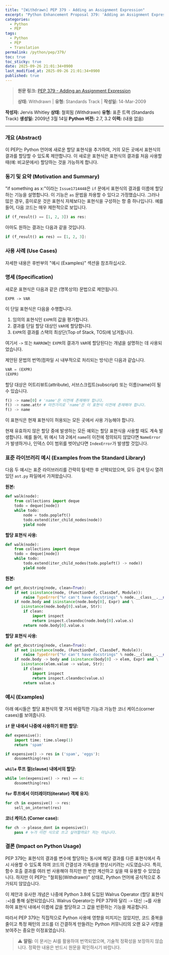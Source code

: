 ```yaml
---
title: "[Withdrawn] PEP 379 - Adding an Assignment Expression"
excerpt: "Python Enhancement Proposal 379: 'Adding an Assignment Expression'에 대한 한국어 번역입니다."
categories:
  - Python
  - PEP
tags:
  - Python
  - PEP
  - Translation
permalink: /python/pep/379/
toc: true
toc_sticky: true
date: 2025-09-26 21:01:34+0900
last_modified_at: 2025-09-26 21:01:34+0900
published: true
---
```

> **원문 링크:** [PEP 379 - Adding an Assignment Expression](https://peps.python.org/pep-0379/)
>
> **상태:** Withdrawn | **유형:** Standards Track | **작성일:** 14-Mar-2009


**작성자:** Jervis Whitley <jervisau at gmail.com>
**상태:** 철회됨 (Withdrawn)
**유형:** 표준 트랙 (Standards Track)
**생성일:** 2009년 3월 14일
**Python 버전:** 2.7, 3.2
**이력:** (내용 없음)

---

### 개요 (Abstract)

이 PEP는 Python 언어에 새로운 할당 표현식을 추가하여, 거의 모든 곳에서 표현식의 결과를 할당할 수 있도록 제안합니다. 이 새로운 표현식은 표현식의 결과를 처음 사용할 때(예: 비교문에서) 할당하는 것을 가능하게 합니다.

### 동기 및 요약 (Motivation and Summary)

"if something as x:"이라는 `Issue1714448`은 `if` 문에서 표현식의 결과를 이름에 할당하는 기능을 설명합니다. 이 기능은 `as` 문법을 차용할 수 있다고 가정했습니다. 그러나 많은 경우, 흥미로운 것은 표현식 자체보다는 표현식을 구성하는 항 중 하나입니다. 예를 들어, 다음 코드는 매우 제한적으로 보입니다.

```python
if (f_result() == [1, 2, 3]) as res:
```

아마도 원하는 결과는 다음과 같을 것입니다.

```python
if (f_result() as res) == [1, 2, 3]:
```

### 사용 사례 (Use Cases)

자세한 내용은 후반부의 "예시 (Examples)" 섹션을 참조하십시오.

### 명세 (Specification)

새로운 표현식은 다음과 같은 (명목상의) 문법으로 제안됩니다.

```
EXPR -> VAR
```

이 단일 표현식은 다음을 수행합니다.

1.  임의의 표현식인 `EXPR`의 값을 평가합니다.
2.  결과를 단일 할당 대상인 `VAR`에 할당합니다.
3.  `EXPR`의 결과를 스택의 최상단(Top of Stack, TOS)에 남겨둡니다.

여기서 `->` 또는 `RARROW`는 `EXPR`의 결과가 `VAR`에 할당된다는 개념을 설명하는 데 사용되었습니다.

제안된 문법의 번역(컴파일 시 내부적으로 처리되는 방식)은 다음과 같습니다.

```python
VAR = (EXPR)
(EXPR)
```

할당 대상은 어트리뷰트(attribute), 서브스크립트(subscript) 또는 이름(name)이 될 수 있습니다.

```python
f() -> name[0] # 'name'은 이전에 존재해야 합니다.
f() -> name.attr # 마찬가지로 'name'은 이 표현식 이전에 존재해야 합니다.
f() -> name
```

이 표현식은 현재 표현식이 허용되는 모든 곳에서 사용 가능해야 합니다.

현재 유효하지 않은 할당 중에 발생하는 모든 예외는 할당 표현식을 사용할 때도 계속 발생합니다. 예를 들어, 위 예시 1과 2에서 `name`이 이전에 정의되지 않았다면 `NameError`가 발생하거나, 인덱스 0이 범위를 벗어났다면 `IndexError`가 발생할 것입니다.

### 표준 라이브러리 예시 (Examples from the Standard Library)

다음 두 예시는 표준 라이브러리를 간략히 탐색한 후 선택되었으며, 모두 검색 당시 열려 있던 `ast.py` 파일에서 가져왔습니다.

**원본:**

```python
def walk(node):
    from collections import deque
    todo = deque([node])
    while todo:
        node = todo.popleft()
        todo.extend(iter_child_nodes(node))
        yield node
```

**할당 표현식 사용:**

```python
def walk(node):
    from collections import deque
    todo = deque([node])
    while todo:
        todo.extend(iter_child_nodes(todo.popleft() -> node))
        yield node
```

**원본:**

```python
def get_docstring(node, clean=True):
    if not isinstance(node, (FunctionDef, ClassDef, Module)):
        raise TypeError("%r can't have docstrings" % node.__class__.__name__)
    if node.body and isinstance(node.body[0], Expr) and \
       isinstance(node.body[0].value, Str):
        if clean:
            import inspect
            return inspect.cleandoc(node.body[0].value.s)
        return node.body[0].value.s
```

**할당 표현식 사용:**

```python
def get_docstring(node, clean=True):
    if not isinstance(node, (FunctionDef, ClassDef, Module)):
        raise TypeError("%r can't have docstrings" % node.__class__.__name__)
    if node.body -> body and isinstance(body[0] -> elem, Expr) and \
       isinstance(elem.value -> value, Str):
        if clean:
            import inspect
            return inspect.cleandoc(value.s)
        return value.s
```

### 예시 (Examples)

아래 예시들은 할당 표현식의 몇 가지 바람직한 기능과 가능한 코너 케이스(corner cases)를 보여줍니다.

**`if` 문 내에서 나중에 사용하기 위한 할당:**

```python
def expensive():
    import time; time.sleep(1)
    return 'spam'

if expensive() -> res in ('spam', 'eggs'):
    dosomething(res)
```

**`while` 루프 절(clause) 내에서의 할당:**

```python
while len(expensive() -> res) == 4:
    dosomething(res)
```

**`for` 루프에서 이터레이터(iterator) 객체 유지:**

```python
for ch in expensive() -> res:
    sell_on_internet(res)
```

**코너 케이스 (Corner case):**

```python
for ch -> please_dont in expensive():
    pass # 누가 이런 식으로 쓰고 싶어할까요? 저는 아닙니다.
```

### 결론 (Impact on Python Usage)

PEP 379는 표현식의 결과를 변수에 할당하는 동시에 해당 결과를 다른 표현식에서 즉시 사용할 수 있도록 하여 코드의 간결성과 가독성을 향상시키려는 시도였습니다. 특히, 함수 호출 결과를 여러 번 사용해야 하지만 한 번만 계산하고 싶을 때 유용할 수 있었습니다. 하지만 이 PEP는 "철회됨(Withdrawn)" 상태로, Python 언어에 공식적으로 추가되지 않았습니다.

이 제안과 유사한 개념은 나중에 Python 3.8에 도입된 Walrus Operator (할당 표현식 `:=`)를 통해 실현되었습니다. Walrus Operator는 PEP 379와 달리 `->` 대신 `:=`를 사용하여 표현식 내에서 이름에 값을 할당하고 그 값을 반환하는 기능을 제공합니다.

따라서 PEP 379는 직접적으로 Python 사용에 영향을 미치지는 않았지만, 코드 중복을 줄이고 특정 패턴의 코드를 더 간결하게 만들려는 Python 커뮤니티의 오랜 요구 사항을 보여주는 중요한 이정표였습니다.


> ⚠️ **알림:** 이 문서는 AI를 활용하여 번역되었으며, 기술적 정확성을 보장하지 않습니다. 정확한 내용은 반드시 원문을 확인하시기 바랍니다.